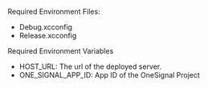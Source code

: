 
Required Environment Files:
- Debug.xcconfig
- Release.xcconfig

Required Environment Variables
- HOST_URL: The url of the deployed server.
- ONE_SIGNAL_APP_ID: App ID of the OneSignal Project
